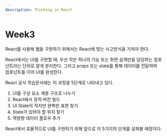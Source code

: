 ```yaml
---
description: Thinking in React
---
```


# Week3

React를 사용해 웹을 구현하기 위해서는 React에 맞는 사고방식을 가져야 한다.

React에서는 UI를 구현할 때, 우선 작은 하나의 기능 또는 화면 설계만을 담당하는 컴포넌트라는 단위로 잘게 분리한다. 그리고 props 또는 state를 통해 데이터를 전달하며 컴포넌트를 이어 UI를 완성한다.

React 공식 학습문서에는 이 과정을 5단계로 나타내고 있다.

1. UI를 구성 요소 계층 구조로 나누기
2. React에서 정적 버전 빌드
3. UI State의 작지만 완벽한 표현 찾기
4. State가 있어야 할 위치 찾기
5. 역방향 데이터 플로우 추가

React에서 효율적으로 UI를 구현하기 위해 앞으로 이 5가지의 단계를 살펴볼 예정이다.
